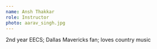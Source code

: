 ```yaml
---
name: Ansh Thakkar
role: Instructor
photo: aarav_singh.jpg
---
```


2nd year EECS; Dallas Mavericks fan; loves country music